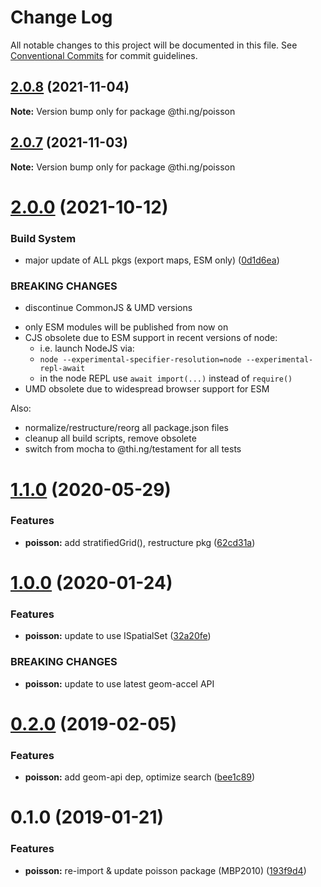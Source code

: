 # Change Log

All notable changes to this project will be documented in this file.
See [Conventional Commits](https://conventionalcommits.org) for commit guidelines.

## [2.0.8](https://github.com/thi-ng/umbrella/compare/@thi.ng/poisson@2.0.7...@thi.ng/poisson@2.0.8) (2021-11-04)

**Note:** Version bump only for package @thi.ng/poisson





## [2.0.7](https://github.com/thi-ng/umbrella/compare/@thi.ng/poisson@2.0.6...@thi.ng/poisson@2.0.7) (2021-11-03)

**Note:** Version bump only for package @thi.ng/poisson





# [2.0.0](https://github.com/thi-ng/umbrella/compare/@thi.ng/poisson@1.1.53...@thi.ng/poisson@2.0.0) (2021-10-12)


### Build System

* major update of ALL pkgs (export maps, ESM only) ([0d1d6ea](https://github.com/thi-ng/umbrella/commit/0d1d6ea9fab2a645d6c5f2bf2591459b939c09b6))


### BREAKING CHANGES

* discontinue CommonJS & UMD versions

- only ESM modules will be published from now on
- CJS obsolete due to ESM support in recent versions of node:
  - i.e. launch NodeJS via:
  - `node --experimental-specifier-resolution=node --experimental-repl-await`
  - in the node REPL use `await import(...)` instead of `require()`
- UMD obsolete due to widespread browser support for ESM

Also:
- normalize/restructure/reorg all package.json files
- cleanup all build scripts, remove obsolete
- switch from mocha to @thi.ng/testament for all tests






#  [1.1.0](https://github.com/thi-ng/umbrella/compare/@thi.ng/poisson@1.0.17...@thi.ng/poisson@1.1.0) (2020-05-29)

###  Features

- **poisson:** add stratifiedGrid(), restructure pkg ([62cd31a](https://github.com/thi-ng/umbrella/commit/62cd31a87236daaf4089543aa49e847827bb8b55))

#  [1.0.0](https://github.com/thi-ng/umbrella/compare/@thi.ng/poisson@0.2.27...@thi.ng/poisson@1.0.0) (2020-01-24)

###  Features

- **poisson:** update to use ISpatialSet ([32a20fe](https://github.com/thi-ng/umbrella/commit/32a20fee6dadeed62610ef7d83c1824775cb28af))

###  BREAKING CHANGES

- **poisson:** update to use latest geom-accel API

#  [0.2.0](https://github.com/thi-ng/umbrella/compare/@thi.ng/poisson@0.1.2...@thi.ng/poisson@0.2.0) (2019-02-05)

###  Features

- **poisson:** add geom-api dep, optimize search ([bee1c89](https://github.com/thi-ng/umbrella/commit/bee1c89))

#  0.1.0 (2019-01-21)

###  Features

- **poisson:** re-import & update poisson package (MBP2010) ([193f9d4](https://github.com/thi-ng/umbrella/commit/193f9d4))
